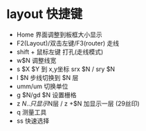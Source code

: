 # layout 快捷键

* Home 界面调整到板框大小显示
* F2(Layout)/双击左键/F3(router) 走线
* shift + 鼠标左键 打孔(走线模式)
* w$N 调整线宽
* s $X $Y 到 x,y坐标 srx $N / sry $N
* l $N 步线切换到 $N 层
* umm/um 切换单位 
* g $N/gd $N 设置栅格
* z $N.. 只显示$N层 / z +$N 加显示一层 (29丝印)
* q 测量工具
* ss 快速选择